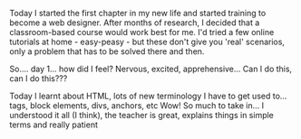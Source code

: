 Today I started the first chapter in my new life and started training to become a web designer.
After months of research, I decided that a classroom-based course would work best for me. I'd tried a few online tutorials at home - easy-peasy - but these don't give you 'real' scenarios, only a problem that has to be solved there and then.

So.... day 1... how did I feel? Nervous, excited, apprehensive... Can I do this, can I do this???

Today I learnt about HTML, lots of new terminology I have to get used to... tags, block elements, divs, anchors, etc
Wow! So much to take in... I understood it all (I think), the teacher is great, explains things in simple terms and really patient
